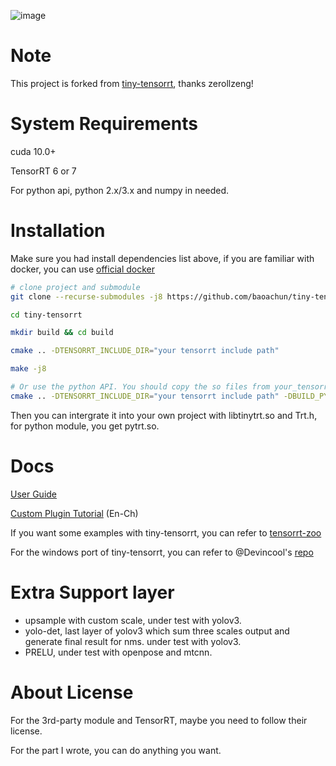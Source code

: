 ![image](https://github.com/baoachun/tiny-tensorrt/tree/master/docs/tiny-tensorrt.png)


# Note
This project is forked from [tiny-tensorrt](https://github.com/zerollzeng/tiny-tensorrt), thanks zerollzeng!

# System Requirements
cuda 10.0+

TensorRT 6 or 7

For python api, python 2.x/3.x and numpy in needed.

# Installation
Make sure you had install dependencies list above, if you are familiar with docker, you can use [official docker](https://ngc.nvidia.com/catalog/containers/nvidia:tensorrt)
```bash
# clone project and submodule
git clone --recurse-submodules -j8 https://github.com/baoachun/tiny-tensorrt.git

cd tiny-tensorrt

mkdir build && cd build 

cmake .. -DTENSORRT_INCLUDE_DIR="your tensorrt include path"

make -j8

# Or use the python API. You should copy the so files from your_tensorrt_path/lib to /usr/local/lib/
cmake .. -DTENSORRT_INCLUDE_DIR="your tensorrt include path" -DBUILD_PYTHON=ON
```
Then you can intergrate it into your own project with libtinytrt.so and Trt.h, for python module, you get pytrt.so.

# Docs

[User Guide](https://github.com/baoachun/tiny-tensorrt/tree/master/docs/UserGuide.md)

[Custom Plugin Tutorial](https://github.com/baoachun/tiny-tensorrt/tree/master/docs/CustomPlugin.md) (En-Ch)

If you want some examples with tiny-tensorrt, you can refer to [tensorrt-zoo](https://github.com/zerollzeng/tensorrt-zoo)

For the windows port of tiny-tensorrt, you can refer to @Devincool's [repo](https://github.com/Devincool/tiny-tensorrt)

# Extra Support layer
- upsample with custom scale, under test with yolov3.
- yolo-det, last layer of yolov3 which sum three scales output and generate final result for nms. under test with yolov3.
- PRELU, under test with openpose and mtcnn.

# About License
For the 3rd-party module and TensorRT, maybe you need to follow their license.

For the part I wrote, you can do anything you want.

